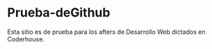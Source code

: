 # Prueba-deGithub

Esta sitio es de prueba para los afters de Desarrollo Web dictados en Coderhouse.
